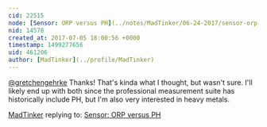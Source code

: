 ```yaml
---
cid: 22515
node: [Sensor: ORP versus PH](../notes/MadTinker/06-24-2017/sensor-orp-versus-ph)
nid: 14578
created_at: 2017-07-05 18:00:56 +0000
timestamp: 1499277656
uid: 461206
author: [MadTinker](../profile/MadTinker)
---
```


[@gretchengehrke](/profile/gretchengehrke) Thanks! That's kinda what I thought, but wasn't sure. I'll likely end up with both since the professional measurement suite has historically include PH, but I'm also very interested in heavy metals. 

[MadTinker](../profile/MadTinker) replying to: [Sensor: ORP versus PH](../notes/MadTinker/06-24-2017/sensor-orp-versus-ph)

